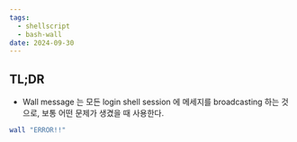 ```yaml
---
tags:
  - shellscript
  - bash-wall
date: 2024-09-30
---
```

## TL;DR

- Wall message 는 모든 login shell session 에 메세지를 broadcasting 하는 것으로, 보통 어떤 문제가 생겼을 때 사용한다.

```bash
wall "ERROR!!"
```